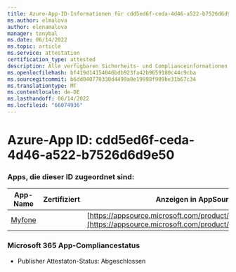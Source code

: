 ```yaml
---
title: Azure-App-ID-Informationen für cdd5ed6f-ceda-4d46-a522-b7526d6d9e50
ms.author: elmalova
author: elenamalova
manager: tonybal
ms.date: 06/14/2022
ms.topic: article
ms.service: attestation
certification_type: attested
description: Alle verfügbaren Sicherheits- und Complianceinformationen für cdd5ed6f-ceda-4d46-a522-b7526d6d9e50.
ms.openlocfilehash: bf419d14154046bdb923fa42b9659180c44c9cba
ms.sourcegitcommit: b6dd040770330d4499a0e19998f909be31b67c34
ms.translationtype: MT
ms.contentlocale: de-DE
ms.lasthandoff: 06/14/2022
ms.locfileid: "66074936"
---
```

# <a name="azure-app-id-cdd5ed6f-ceda-4d46-a522-b7526d6d9e50"></a>Azure-App ID: cdd5ed6f-ceda-4d46-a522-b7526d6d9e50


### <a name="apps-associated-with-this-id"></a>Apps, die dieser ID zugeordnet sind:
| **App-Name** | **Zertifiziert** | **Anzeigen in AppSource** |
|--------------|---------------|-----------------------|
| [Myfone](../forward/WA200000716.md) |  | [https://appsource.microsoft.com/product/office/WA200000716](https://appsource.microsoft.com/product/office/WA200000716) |

### <a name="microsoft-365-app-compliance-status"></a>Microsoft 365 App-Compliancestatus
- Publisher Attestaton-Status: Abgeschlossen
